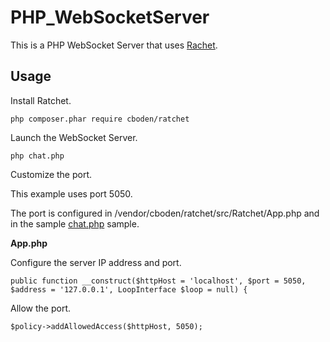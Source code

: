 # PHP_WebSocketServer

This is a PHP WebSocket Server that uses [Rachet](https://github.com/ratchetphp/Ratchet).

## Usage ##

Install Ratchet.
```
php composer.phar require cboden/ratchet
```

Launch the WebSocket Server.

```
php chat.php
```

Customize the port.

This example uses port 5050.

The port is configured in /vendor/cboden/ratchet/src/Ratchet/App.php and in the sample [chat.php](chat.php) sample.

**App.php**

Configure the server IP address and port.

```
public function __construct($httpHost = 'localhost', $port = 5050, $address = '127.0.0.1', LoopInterface $loop = null) {
```

Allow the port.

```
$policy->addAllowedAccess($httpHost, 5050);
```
